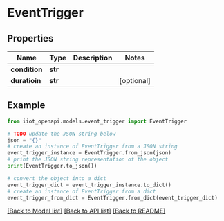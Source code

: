 # EventTrigger


## Properties

Name | Type | Description | Notes
------------ | ------------- | ------------- | -------------
**condition** | **str** |  | 
**duratioin** | **str** |  | [optional] 

## Example

```python
from iiot_openapi.models.event_trigger import EventTrigger

# TODO update the JSON string below
json = "{}"
# create an instance of EventTrigger from a JSON string
event_trigger_instance = EventTrigger.from_json(json)
# print the JSON string representation of the object
print(EventTrigger.to_json())

# convert the object into a dict
event_trigger_dict = event_trigger_instance.to_dict()
# create an instance of EventTrigger from a dict
event_trigger_from_dict = EventTrigger.from_dict(event_trigger_dict)
```
[[Back to Model list]](../README.md#documentation-for-models) [[Back to API list]](../README.md#documentation-for-api-endpoints) [[Back to README]](../README.md)


